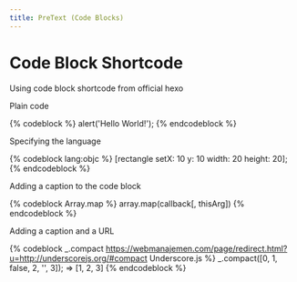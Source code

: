 ```yaml
---
title: PreText (Code Blocks)
---
```


# Code Block Shortcode
Using code block shortcode from official hexo

Plain code

{% codeblock %}
alert('Hello World!');
{% endcodeblock %}

Specifying the language

{% codeblock lang:objc %}
[rectangle setX: 10 y: 10 width: 20 height: 20];
{% endcodeblock %}

Adding a caption to the code block

{% codeblock Array.map %}
array.map(callback[, thisArg])
{% endcodeblock %}

Adding a caption and a URL

{% codeblock _.compact https://webmanajemen.com/page/redirect.html?u=http://underscorejs.org/#compact Underscore.js %}
_.compact([0, 1, false, 2, '', 3]);
=> [1, 2, 3]
{% endcodeblock %}
